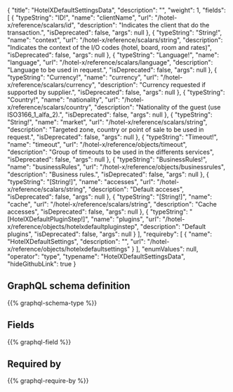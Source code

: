 {
  "title": "HotelXDefaultSettingsData",
  "description": "",
  "weight": 1,
  "fields": [
    {
      "typeString": "ID!",
      "name": "clientName",
      "url": "/hotel-x/reference/scalars/id",
      "description": "Indicates the client that do the transaction.",
      "isDeprecated": false,
      "args": null
    },
    {
      "typeString": "String!",
      "name": "context",
      "url": "/hotel-x/reference/scalars/string",
      "description": "Indicates the context of the I/O codes (hotel, board, room and rates)",
      "isDeprecated": false,
      "args": null
    },
    {
      "typeString": "Language!",
      "name": "language",
      "url": "/hotel-x/reference/scalars/language",
      "description": "Language to be used in request.",
      "isDeprecated": false,
      "args": null
    },
    {
      "typeString": "Currency!",
      "name": "currency",
      "url": "/hotel-x/reference/scalars/currency",
      "description": "Currency requested if supported by supplier.",
      "isDeprecated": false,
      "args": null
    },
    {
      "typeString": "Country!",
      "name": "nationality",
      "url": "/hotel-x/reference/scalars/country",
      "description": "Nationality of the guest (use ISO3166_1_alfa_2).",
      "isDeprecated": false,
      "args": null
    },
    {
      "typeString": "String!",
      "name": "market",
      "url": "/hotel-x/reference/scalars/string",
      "description": "Targeted zone, country or point of sale to be used in request.",
      "isDeprecated": false,
      "args": null
    },
    {
      "typeString": "Timeout!",
      "name": "timeout",
      "url": "/hotel-x/reference/objects/timeout",
      "description": "Group of timeouts to be used in the differents services",
      "isDeprecated": false,
      "args": null
    },
    {
      "typeString": "BusinessRules!",
      "name": "businessRules",
      "url": "/hotel-x/reference/objects/businessrules",
      "description": "Business rules.",
      "isDeprecated": false,
      "args": null
    },
    {
      "typeString": "[String!]",
      "name": "accesses",
      "url": "/hotel-x/reference/scalars/string",
      "description": "Default acceses",
      "isDeprecated": false,
      "args": null
    },
    {
      "typeString": "[String!]",
      "name": "cache",
      "url": "/hotel-x/reference/scalars/string",
      "description": "Cache accesses",
      "isDeprecated": false,
      "args": null
    },
    {
      "typeString": "[HotelXDefaultPluginStep!]",
      "name": "plugins",
      "url": "/hotel-x/reference/objects/hotelxdefaultpluginstep",
      "description": "Default plugins",
      "isDeprecated": false,
      "args": null
    }
  ],
  "requireby": [
    {
      "name": "HotelXDefaultSettings",
      "description": "",
      "url": "/hotel-x/reference/objects/hotelxdefaultsettings"
    }
  ],
  "enumValues": null,
  "operator": "type",
  "typename": "HotelXDefaultSettingsData",
  "hideGithubLink": true
}
## GraphQL schema definition

{{% graphql-schema-type %}}

## Fields

{{% graphql-field %}}

## Required by

{{% graphql-require-by %}}
